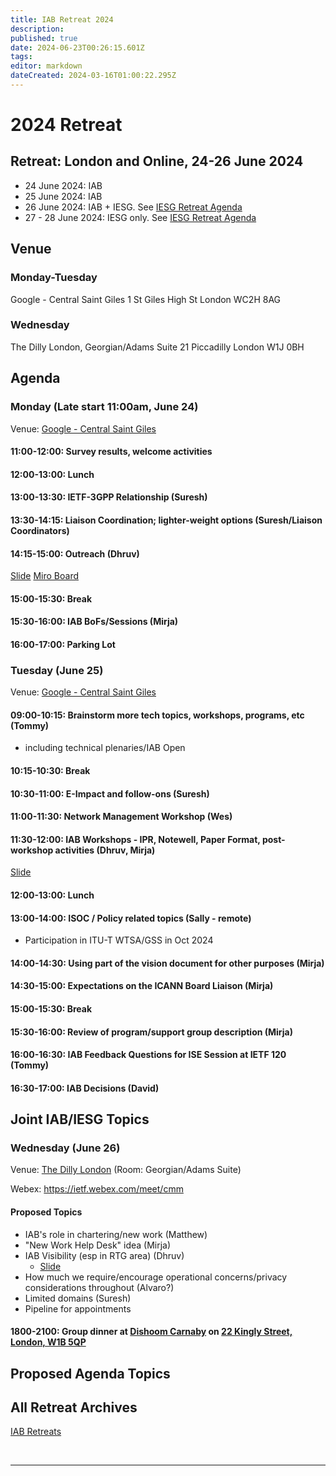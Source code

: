 ```yaml
---
title: IAB Retreat 2024
description: 
published: true
date: 2024-06-23T00:26:15.601Z
tags: 
editor: markdown
dateCreated: 2024-03-16T01:00:22.295Z
---
```


# 2024 Retreat

## Retreat: London and Online, 24-26 June 2024

* 24 June 2024: IAB 
* 25 June 2024: IAB 
* 26 June 2024: IAB + IESG. See [IESG Retreat Agenda](https://wiki.ietf.org/en/group/iesg/RetreatInfo)
* 27 - 28 June 2024: IESG only.  See [IESG Retreat Agenda](https://wiki.ietf.org/en/group/iesg/RetreatInfo)

## Venue

### Monday-Tuesday
Google - Central Saint Giles
1 St Giles High St
London
WC2H 8AG

### Wednesday
The Dilly London, Georgian/Adams Suite
21 Piccadilly
London
W1J 0BH

## Agenda

### Monday (Late start 11:00am, June 24)

Venue: [Google - Central Saint Giles](https://www.google.com/maps/place/Google+London+-+Central+Saint+Giles/@51.5160322,-0.1296894,17z/data=!3m1!4b1!4m6!3m5!1s0x4876051f55732655:0x77d00e13ac2579f8!8m2!3d51.5160322!4d-0.1271091!16s%2Fg%2F1tdy3_0c?entry=ttu)

#### 11:00-12:00: Survey results, welcome activities

#### 12:00-13:00: Lunch

#### 13:00-13:30: IETF-3GPP Relationship (Suresh)

#### 13:30-14:15: Liaison Coordination; lighter-weight options (Suresh/Liaison Coordinators)

#### 14:15-15:00: Outreach (Dhruv)

[Slide](https://docs.google.com/presentation/d/1F7gfNF8AX6QjCRVRqgWk8Jz_eiBbgOlxwc9Ry_HdeTQ/edit?usp=sharing)
[Miro Board](https://miro.com/app/board/uXjVNiPwtfs=/?share_link_id=139764338636
)

#### 15:00-15:30: Break

#### 15:30-16:00: IAB BoFs/Sessions (Mirja)

#### 16:00-17:00: Parking Lot


### Tuesday (June 25)

Venue: [Google - Central Saint Giles](https://www.google.com/maps/place/Google+London+-+Central+Saint+Giles/@51.5160322,-0.1296894,17z/data=!3m1!4b1!4m6!3m5!1s0x4876051f55732655:0x77d00e13ac2579f8!8m2!3d51.5160322!4d-0.1271091!16s%2Fg%2F1tdy3_0c?entry=ttu)

#### 09:00-10:15: Brainstorm more tech topics, workshops, programs, etc (Tommy)

* including technical plenaries/IAB Open

#### 10:15-10:30: Break

#### 10:30-11:00: E-Impact and follow-ons (Suresh)

#### 11:00-11:30: Network Management Workshop (Wes)

#### 11:30-12:00: IAB Workshops - IPR, Notewell, Paper Format, post-workshop activities (Dhruv, Mirja)

[Slide](https://docs.google.com/presentation/d/1J86450kkCF_NWWGwzkfVZB-KKf89qYO6aSP_HUf1-Z8/edit?usp=sharing)

#### 12:00-13:00: Lunch

#### 13:00-14:00: ISOC / Policy related topics (Sally - remote)

* Participation in ITU-T WTSA/GSS in Oct 2024

#### 14:00-14:30: Using part of the vision document for other purposes (Mirja)

#### 14:30-15:00: Expectations on the ICANN Board Liaison (Mirja)

#### 15:00-15:30: Break

#### 15:30-16:00: Review of program/support group description (Mirja)

#### 16:00-16:30: IAB Feedback Questions for ISE Session at IETF 120 (Tommy)

#### 16:30-17:00: IAB Decisions (David)


## Joint IAB/IESG Topics

### Wednesday (June 26)

Venue: [The Dilly London](https://www.google.com/maps/place/The+Dilly/@51.5094322,-0.138873,17z/data=!3m2!4b1!5s0x487604d69f731b91:0xce5791168088f041!4m9!3m8!1s0x487605d32ca35887:0x8a31d9ec2e355273!5m2!4m1!1i2!8m2!3d51.5094289!4d-0.1362927!16s%2Fg%2F11pdxtzvpl?entry=ttu) (Room: Georgian/Adams Suite)

Webex: https://ietf.webex.com/meet/cmm

#### Proposed Topics
  
- IAB's role in chartering/new work (Matthew)
- "New Work Help Desk" idea (Mirja)
- IAB Visibility (esp in RTG area) (Dhruv)
	- [Slide](https://docs.google.com/presentation/d/1vi7DGOywB9KJG3YtCB7kdcIj_yBFw8CvkpmhgYOE1ao/edit?usp=sharing)
- How much we require/encourage operational concerns/privacy considerations throughout (Alvaro?)
- Limited domains (Suresh)
- Pipeline for appointments


#### 1800-2100: Group dinner at [Dishoom Carnaby](https://www.dishoom.com/carnaby/) on [22 Kingly Street, London, W1B 5QP](https://www.google.com/maps/place/Dishoom+Carnaby/@51.5130915,-0.1417758,17z/data=!3m1!4b1!4m5!3m4!1s0x487604d56e75df5f:0x46d397c759942b9f!8m2!3d51.5130882!4d-0.1395871?shorturl=1)

## Proposed Agenda Topics


 
## All Retreat Archives
[IAB Retreats](/group/iab/IAB_Retreats)

&nbsp;
&nbsp;
&nbsp;

---
